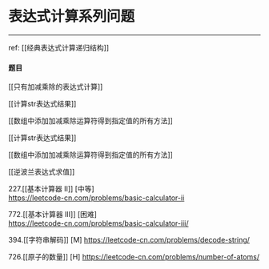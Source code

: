 # 表达式计算系列问题

---

ref:  [[经典表达式计算递归结构]]


#### 题目
[[只有加减乘除的表达式计算]]   

[[计算str表达式结果]]    

[[数组中添加加减乘除运算符得到指定值的所有方法]]  

[[计算str表达式结果]]    

[[数组中添加加减乘除运算符得到指定值的所有方法]]    

[[逆波兰表达式求值]]  

227.[[基本计算器 II]] [中等]   
https://leetcode-cn.com/problems/basic-calculator-ii

772.[[基本计算器 III]]  [困难]   
https://leetcode-cn.com/problems/basic-calculator-iii/

394.[[字符串解码]] [M]
https://leetcode-cn.com/problems/decode-string/

726.[[原子的数量]]  [H]
https://leetcode-cn.com/problems/number-of-atoms/



